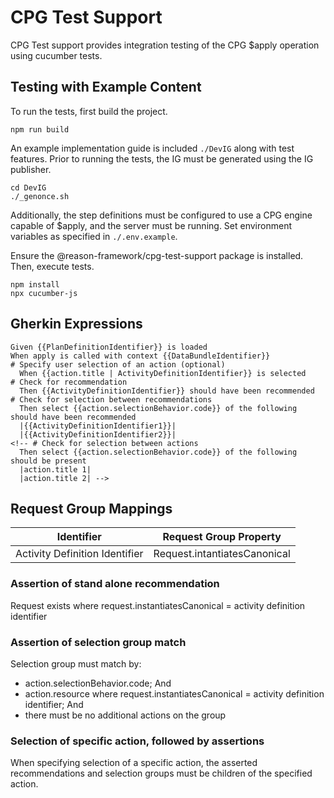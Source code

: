 # CPG Test Support

CPG Test support provides integration testing of the CPG $apply operation using cucumber tests.

## Testing with Example Content

To run the tests, first build the project.

```
npm run build
```

An example implementation guide is included `./DevIG` along with test features. Prior to running the tests, the IG must be generated using the IG publisher.

```
cd DevIG
./_genonce.sh
```

Additionally, the step definitions must be configured to use a CPG engine capable of $apply, and the server must be running. Set environment variables as specified in `./.env.example`.

Ensure the @reason-framework/cpg-test-support package is installed. Then, execute tests.

```
npm install
npx cucumber-js
```

## Gherkin Expressions
```
Given {{PlanDefinitionIdentifier}} is loaded
When apply is called with context {{DataBundleIdentifier}}
# Specify user selection of an action (optional)
  When {{action.title | ActivityDefinitionIdentifier}} is selected
# Check for recommendation
  Then {{ActivityDefinitionIdentifier}} should have been recommended
# Check for selection between recommendations
  Then select {{action.selectionBehavior.code}} of the following should have been recommended
  |{{ActivityDefinitionIdentifier1}}|
  |{{ActivityDefinitionIdentifier2}}|
<!-- # Check for selection between actions
  Then select {{action.selectionBehavior.code}} of the following should be present
  |action.title 1|
  |action.title 2| -->
```

## Request Group Mappings

| Identifier | Request Group Property |
|----------|----------------------|
| Activity Definition Identifier | Request.intantiatesCanonical |

### Assertion of stand alone recommendation

Request exists where request.instantiatesCanonical = activity definition identifier

### Assertion of selection group match

Selection group must match by:
  - action.selectionBehavior.code; And
  - action.resource where request.instantiatesCanonical = activity definition identifier; And
  - there must be no additional actions on the group

### Selection of specific action, followed by assertions

When specifying selection of a specific action, the asserted recommendations and selection groups must be children of the specified action.



